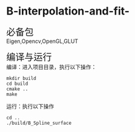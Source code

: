 # B-interpolation-and-fit-
<font size=5>必备包</font>  
Eigen,Opencv,OpenGL,GLUT  
    
      
<font size=5>编译与运行</font>  
编译：进入项目目录，执行以下操作：  
    
  ```
mkdir build  
cd build  
cmake ..  
make
  ```  
  运行：执行以下操作  
  ```
  cd ..
  ./build/B_Spline_surface  
  ```
